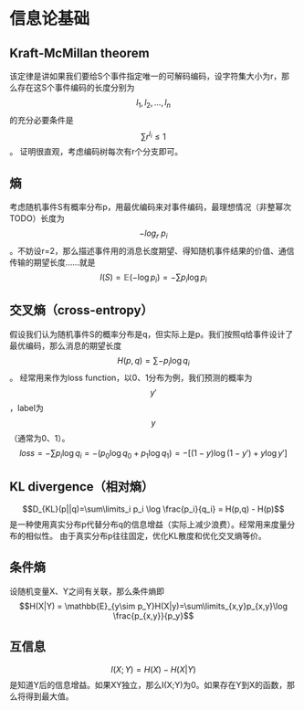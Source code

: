 # 信息论基础

## Kraft-McMillan theorem
该定律是讲如果我们要给S个事件指定唯一的可解码编码，设字符集大小为r，那么存在这S个事件编码的长度分别为$${l_1,l_2,...,l_n}$$的充分必要条件是$$\sum r^{l_i}\leq 1$$。
证明很直观，考虑编码树每次有r个分支即可。
## 熵
考虑随机事件S有概率分布p，用最优编码来对事件编码，最理想情况（非整幂次TODO）长度为$$-log_r \ p_i$$。不妨设r=2，那么描述事件用的消息长度期望、得知随机事件结果的价值、通信传输的期望长度……就是
$$I(S)=\mathbb{E}(-\log  p_i)=-\sum p_i\log p_i$$
## 交叉熵（cross-entropy）
假设我们认为随机事件S的概率分布是q，但实际上是p。我们按照q给事件设计了最优编码，那么消息的期望长度$$H(p,q)=\sum -p_i\log q_i$$。
经常用来作为loss function，以0、1分布为例，我们预测的概率为$$y'$$，label为$$y$$（通常为0、1）。
$$loss = -\sum p_i\log q_i = -(p_0\log q_0 + p_1\log q_1) = -[(1-y)\log (1-y') + y\log y']$$
## KL divergence（相对熵）
$$D_{KL}(p||q)=\sum\limits_i p_i \log \frac{p_i}{q_i} = H(p,q) - H(p)$$
是一种使用真实分布p代替分布q的信息增益（实际上减少浪费）。经常用来度量分布的相似性。
由于真实分布p往往固定，优化KL散度和优化交叉熵等价。
## 条件熵
设随机变量X、Y之间有关联，那么条件熵即$$H(X|Y) = \mathbb{E}_{y\sim p_Y}H(X|y)=\sum\limits_{x,y}p_{x,y}\log \frac{p_{x,y}}{p_y}$$
## 互信息
$$I(X;Y) = H(X) - H(X|Y)$$ 是知道Y后的信息增益。如果XY独立，那么I(X;Y)为0。如果存在Y到X的函数，那么将得到最大值。